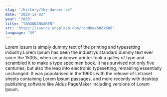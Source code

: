 ```yaml
---
slug: "/history/the-dancer-sv"
date: "2020-12-02"
year: "2020"
title: "TANGODANSAREN"
src: 'https://source.unsplash.com/random/600x600'  
language: "SV"
---
```

Lorem Ipsum is simply dummy text of the printing and typesetting industry.Lorem Ipsum has been the industrys standard dummy text ever since the 1500s,
when an unknown printer took a galley of type and scrambled it to make a type specimen book. It has survived not only five centuries, but also the leap into electronic typesetting, 
remaining essentially unchanged. It was popularised in the 1960s with the release of 
Letraset sheets containing Lorem Ipsum passages, and more recently with desktop publishing software like Aldus PageMaker including versions of Lorem Ipsum.
